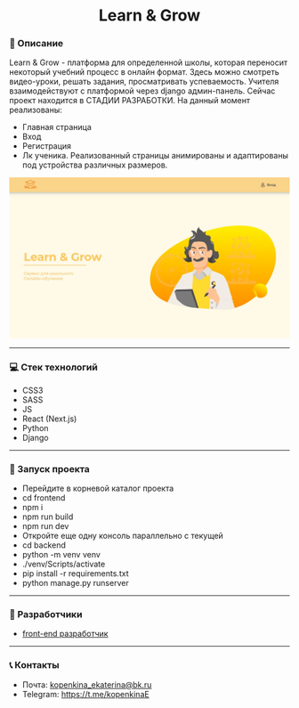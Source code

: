 <h1 align="center">Learn & Grow</h1>

### :pushpin: Описание

Learn & Grow - платформа для определенной школы, которая переносит некоторый учебний процесс
в онлайн формат. Здесь можно смотреть видео-уроки, решать задания, просматривать успеваемость.
Учителя взаимодействуют с платформой через django админ-панель.
Сейчас проект находится в СТАДИИ РАЗРАБОТКИ. На данный момент реализованы:
- Главная страница
- Вход
- Регистрация
- Лк ученика.
Реализованный страницы анимированы и адаптированы под устройства различных размеров.

![Фото главной страницы](/frontend/public/img/readme.jpg)

___

### :computer: Стек технологий
- CSS3
- SASS
- JS
- React (Next.js)
- Python
- Django
___

### :rocket: Запуск проекта
- Перейдите в корневой каталог проекта
- cd frontend
- npm i
- npm run build
- npm run dev
- Откройте еще одну консоль параллельно с текущей
- cd backend
- python -m venv venv
- ./venv/Scripts/activate
- pip install -r requirements.txt
- python manage.py runserver
___

### :paperclip: Разработчики
- [front-end разработчик](https://github.com/EkaterinaKopenkina)
___

### :telephone_receiver: Контакты
- Почта: [kopenkina_ekaterina@bk.ru](mailto:kopenkina_ekaterina@bk.ru)
- Telegram: https://t.me/kopenkinaE
